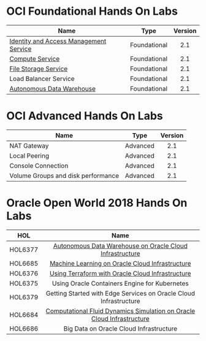 # OCI Foundational Hands On Labs 


|                  **Name**              |    **Type**  | **Version** |
|----------------------------------------|:------------:|:-------:|
|[Identity and Access Management Service](./Foundational/Identity_Access_Management/IAM_HOL.md) | Foundational |   2.1   |   
|[Compute Service](./Foundational/Network_Compute_and_Block_Service/Compute_HOL.md)                        | Foundational |   2.1   |
| [File Storage Service](./Foundational/File_Storage_Service/FSS_HOL.md)                   | Foundational |   2.1   |   
| Load Balancer Service                  | Foundational |   2.1   |      
|[Autonomous Data Warehouse](./Foundational/Autonomous_Data_Warehouse/ADW_HOL.md)             | Foundational |   2.1   |   



# OCI Advanced Hands On Labs 


|                  **Name**              |    **Type**  | **Version** | 
|----------------------------------------|:------------:|:-------:|
|NAT Gateway| Advanced |   2.1   | 
|Local Peering                        | Advanced |   2.1   |   
|Console Connection                  | Advanced |   2.1   |   
|Volume Groups and disk performance                  | Advanced |   2.1   |   


# Oracle Open World 2018 Hands On Labs 


|                  **HOL**              |    **Name**  |   
|----------------------------------------|:------------:|
|HOL6377|[Autonomous Data Warehouse on Oracle Cloud Infrastructure](./Foundational/Autonomous_Data_Warehouse/ADW_HOL.md) |  
|HOL6685|[Machine Learning on Oracle Cloud Infrastructure](./OOW-2018/ML-GPU/ML_HOL.md)  |   
|HOL6376|[Using Terraform with Oracle Cloud Infrastructure](./OOW-2018/Terraform/Terraform_HOL.md) |   
|HOL6375| Using Oracle Containers Engine for Kubernetes    |   
|HOL6379| Getting Started with Edge Services on Oracle Cloud Infrastructure    |   
|HOL6684| [Computational Fluid Dynamics Simulation on Oracle Cloud Infrastructure](./OOW-2018/HPC/HPC_HOL.md)| 
|HOL6686| Big Data on Oracle Cloud Infrastructure |
